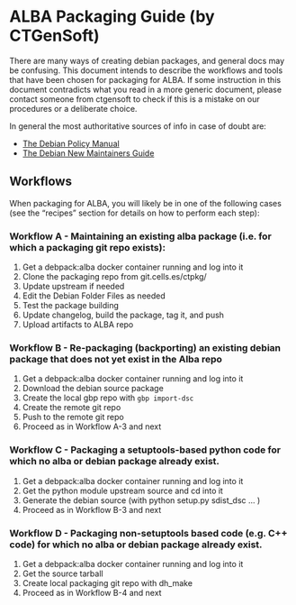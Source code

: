 # ALBA Packaging Guide (by CTGenSoft)


There are many ways of creating debian packages, and general docs may be confusing. 
This document intends to describe the workflows and tools that have been chosen for packaging for ALBA.
If some instruction in this document contradicts what you read in a more generic document, please contact 
someone from ctgensoft to check if this is a mistake on our procedures or a deliberate choice.

In general the most authoritative sources of info in case of doubt are:

- [The Debian Policy Manual](https://www.debian.org/doc/debian-policy/)
- [The Debian New Maintainers Guide](https://www.debian.org/doc/manuals/maint-guide/index.en.html)


## Workflows
When packaging for ALBA, you will likely be in one of the following cases (see the “recipes” section for details on 
how to perform each step):

### Workflow A - Maintaining an existing alba package (i.e. for which a packaging git repo exists):

1. Get a debpack:alba docker container running and log into it
2. Clone the packaging repo from git.cells.es/ctpkg/<name>
3. Update upstream if needed
4. Edit the Debian Folder Files as needed
5. Test the package building
6. Update changelog, build the package, tag it, and push
7. Upload artifacts to ALBA repo

### Workflow B - Re-packaging (backporting) an existing debian package that does not yet exist in the Alba repo

1. Get a debpack:alba docker container running and log into it
2. Download the debian source package
3. Create the local gbp repo with `gbp import-dsc`
4. Create the remote git repo
5. Push to the remote git repo 
6. Proceed as in Workflow A-3 and next

### Workflow C - Packaging a setuptools-based python code for which no alba or debian package already exist.

1. Get a debpack:alba docker container running and log into it
2. Get the python module upstream source and cd into it
3. Generate the debian source (with python setup.py sdist_dsc ... ) 
4. Proceed as in Workflow B-3 and next

### Workflow D - Packaging non-setuptools based code (e.g. C++ code) for which no alba or debian package already exist.

1. Get a debpack:alba docker container running and log into it
2. Get the source tarball
3. Create local packaging git repo with dh_make
4. Proceed as in Workflow B-4 and next